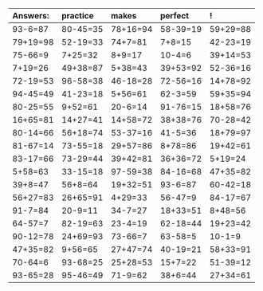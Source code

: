 | Answers: | practice | makes | perfect | ! |
| :--- | :--- | :--- | :--- | :--- |
| 93-6=87 | 80-45=35 | 78+16=94 | 58-39=19 | 59+29=88 | 
| 79+19=98 | 52-19=33 | 74+7=81 | 7+8=15 | 42-23=19 | 
| 75-66=9 | 7+25=32 | 8+9=17 | 10-4=6 | 39+14=53 | 
| 7+19=26 | 49+38=87 | 5+38=43 | 39+53=92 | 52-36=16 | 
| 72-19=53 | 96-58=38 | 46-18=28 | 72-56=16 | 14+78=92 | 
| 94-45=49 | 41-23=18 | 5+56=61 | 62-3=59 | 59+35=94 | 
| 80-25=55 | 9+52=61 | 20-6=14 | 91-76=15 | 18+58=76 | 
| 16+65=81 | 14+27=41 | 14+58=72 | 38+38=76 | 70-28=42 | 
| 80-14=66 | 56+18=74 | 53-37=16 | 41-5=36 | 18+79=97 | 
| 81-67=14 | 73-55=18 | 29+57=86 | 8+78=86 | 19+42=61 | 
| 83-17=66 | 73-29=44 | 39+42=81 | 36+36=72 | 5+19=24 | 
| 5+58=63 | 33-15=18 | 97-59=38 | 84-16=68 | 47+35=82 | 
| 39+8=47 | 56+8=64 | 19+32=51 | 93-6=87 | 60-42=18 | 
| 56+27=83 | 26+65=91 | 4+29=33 | 56-47=9 | 84-17=67 | 
| 91-7=84 | 20-9=11 | 34-7=27 | 18+33=51 | 8+48=56 | 
| 64-57=7 | 82-19=63 | 23-4=19 | 62-18=44 | 19+23=42 | 
| 90-12=78 | 24+69=93 | 73-66=7 | 63-58=5 | 10-1=9 | 
| 47+35=82 | 9+56=65 | 27+47=74 | 40-19=21 | 58+33=91 | 
| 70-64=6 | 93-68=25 | 25+28=53 | 15+7=22 | 51-39=12 | 
| 93-65=28 | 95-46=49 | 71-9=62 | 38+6=44 | 27+34=61 | 

